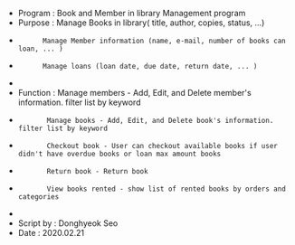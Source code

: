  * Program : Book and Member in library Management program
 * Purpose : Manage Books in library( title, author, copies, status, ...)
 *           Manage Member information (name, e-mail, number of books can loan, ... )
 *           Manage loans (loan date, due date, return date, ... )
 * 
 * Function : Manage members - Add, Edit, and Delete member's information. filter list by keyword
 *            Manage books - Add, Edit, and Delete book's information. filter list by keyword
 *            Checkout book - User can checkout available books if user didn't have overdue books or loan max amount books
 *            Return book - Return book
 *            View books rented - show list of rented books by orders and categories
 * 
 * Script by : Donghyeok Seo
 * Date : 2020.02.21